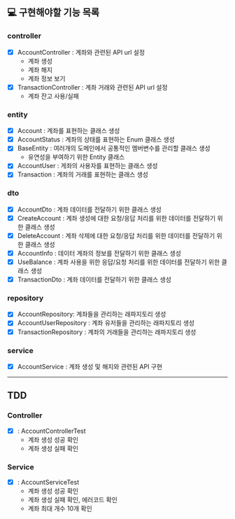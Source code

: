 ## 💻 구현해야할 기능 목록

### controller
- [x] AccountController : 계좌와 관련된 API url 설정
  - 계좌 생성
  - 계좌 해지
  - 계좌 정보 보기
- [x] TransactionController : 계좌 거래와 관련된 API url 설정
  - 계좌 잔고 사용/실패
  
### entity
- [x] Account : 계좌를 표현하는 클래스 생성
- [x] AccountStatus : 계좌의 상태를 표현하는 Enum 클래스 생성
- [x] BaseEntity : 여러개의 도메인에서 공통적인 멤버변수를 관리할 클래스 생성
  - 유연성을 부여하기 위한 Entity 클래스
- [x] AccountUser : 게좌의 사용자를 표현하는 클래스 생성
- [x] Transaction : 계좌의 거래를 표현하는 클래스 생성

### dto 
- [x] AccountDto : 계좌 데이터를 전달하기 위한 클래스 생성
- [x] CreateAccount : 계좌 생성에 대한 요청/응답 처리를 위한 데이터를 전달하기 위한 클래스 생성
- [x] DeleteAccount : 계좌 삭제에 대한 요청/응답 처리를 위한 데이터를 전달하기 위한 클래스 생성
- [x] AccountInfo : 데이터 계좌의 정보를 전달하기 위한 클래스 생성
- [x] UseBalance : 계좌 사용을 위한 응답/요청 처리를 위한 데이터를 전달하기 위한 클래스 생성
- [x] TransactionDto : 계좌 데이터를 전달하기 위한 클래스 생성

### repository
- [x] AccountRepository: 계좌들을 관리하는 래파지토리 생성 
- [x] AccountUserRepository : 계좌 유저들을 관리하는 래파지토리 생성
- [x] TransactionRepository : 계좌의 거래들을 관리하는 래파지토리 생성

### service
- [x] AccountService : 계좌 생성 및 해지와 관련된 API 구현

---

## TDD

### Controller 
- [x] : AccountControllerTest 
  - 계좌 생성 성공 확인 
  - 계좌 생성 실패 확인

### Service
- [x] : AccountServiceTest
  - 계좌 생성 성공 확인
  - 계좌 생성 실패 확인, 에러코드 확인
  - 계좌 최대 개수 10개 확인
